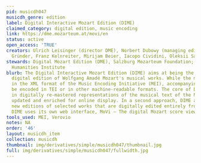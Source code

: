 ```yaml
---
pid: musicdh047
musicdh_genre: edition
label: Digital Interactive Mozart Edition (DIME)
claimed_category: digital edition, music encoding
link: https://dme.mozarteum.at/movi/en
status: active
open_access: 'TRUE'
creators: Ulrich Leisinger (director DME), Norbert Dubowy (managing editor), Felix
  Gründer, Franz Kelnreiter, Mirijam Beier, Iacopo Cividini, Oleksii Sapov
stewards: Digital Mozart Edition (DME), Salzburg Mozarteum Foundation; The Packard
  Humanities Institute
blurb: The Digital Interactive Mozart Edition (DIME) aims at being the first fully
  digital edition of Wolfgang Amadé Mozart's musical works. While the music is encoded
  in the XML format of the Music Encoding Initiative (MEI), accompanying texts may
  be encoded in TEI or in other machine-readable formats. The core of DIME consists
  in digitally re-mastered representations of the musical text of the Neue Mozart-Ausgabe,
  updated and enriched for online display. In a second approach, DIME also offers
  new editions of selected works that are digitally edited entirely from scratch.
  DIME uses its own web interface, MoVi – The digital Mozart score viewer, for rendering.
tools_used: MEI, Verovio
notes: NA
order: '46'
layout: musicdh_item
collection: musicdh
thumbnail: img/derivatives/simple/musicdh047/thumbnail.jpg
full: img/derivatives/simple/musicdh047/fullwidth.jpg
---
```

